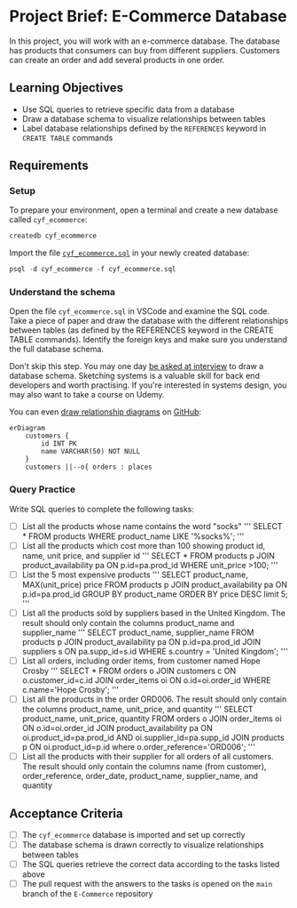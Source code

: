 # Project Brief: E-Commerce Database

In this project, you will work with an e-commerce database. The database has products that consumers can buy from different suppliers. Customers can create an order and add several products in one order.

## Learning Objectives

- Use SQL queries to retrieve specific data from a database
- Draw a database schema to visualize relationships between tables
- Label database relationships defined by the `REFERENCES` keyword in `CREATE TABLE` commands

## Requirements

### Setup

To prepare your environment, open a terminal and create a new database called `cyf_ecommerce`:

```sql
createdb cyf_ecommerce
```

Import the file [`cyf_ecommerce.sql`](./cyf_ecommerce.sql) in your newly created database:

```sql
psql -d cyf_ecommerce -f cyf_ecommerce.sql
```

### Understand the schema

Open the file `cyf_ecommerce.sql` in VSCode and examine the SQL code. Take a piece of paper and draw the database with the different relationships between tables (as defined by the REFERENCES keyword in the CREATE TABLE commands). Identify the foreign keys and make sure you understand the full database schema.

Don't skip this step. You may one day [be asked at interview](https://monzo.com/blog/2022/03/23/demystifying-the-backend-engineering-interview-process) to draw a database schema. Sketching systems is a valuable skill for back end developers and worth practising. If you're interested in systems design, you may also want to take a course on Udemy.

You can even [draw relationship diagrams](https://mermaid.js.org/syntax/entityRelationshipDiagram.html) on [GitHub](https://docs.github.com/en/get-started/writing-on-github/working-with-advanced-formatting/creating-diagrams):

```mermaid
erDiagram
    customers {
        id INT PK
        name VARCHAR(50) NOT NULL
    }
    customers ||--o{ orders : places
```

### Query Practice

Write SQL queries to complete the following tasks:

- [ ] List all the products whose name contains the word "socks"
'''
SELECT * FROM products WHERE product_name LIKE '%socks%';
'''
- [ ] List all the products which cost more than 100 showing product id, name, unit price, and supplier id
'''
SELECT * FROM products p JOIN product_availability pa ON p.id=pa.prod_id WHERE unit_price >100;
'''
- [ ] List the 5 most expensive products
'''
SELECT product_name, MAX(unit_price) price FROM products p JOIN product_availability pa ON p.id=pa.prod_id GROUP BY product_name ORDER BY price DESC limit 5;
'''
- [ ] List all the products sold by suppliers based in the United Kingdom. The result should only contain the columns product_name and supplier_name
'''
SELECT product_name, supplier_name FROM products p JOIN product_availability pa ON p.id=pa.prod_id 
JOIN suppliers s ON pa.supp_id=s.id
WHERE s.country = 'United Kingdom';
'''
- [ ] List all orders, including order items, from customer named Hope Crosby
'''
SELECT * FROM orders o JOIN customers c ON o.customer_id=c.id JOIN order_items oi ON o.id=oi.order_id 
WHERE c.name='Hope Crosby';
'''
- [ ] List all the products in the order ORD006. The result should only contain the columns product_name, unit_price, and quantity
'''
SELECT product_name, unit_price, quantity FROM orders o JOIN order_items oi ON o.id=oi.order_id
JOIN product_availability pa ON oi.product_id=pa.prod_id AND oi.supplier_id=pa.supp_id
JOIN products p ON oi.product_id=p.id where o.order_reference='ORD006';
'''
- [ ] List all the products with their supplier for all orders of all customers. The result should only contain the columns name (from customer), order_reference, order_date, product_name, supplier_name, and quantity

## Acceptance Criteria

- [ ] The `cyf_ecommerce` database is imported and set up correctly
- [ ] The database schema is drawn correctly to visualize relationships between tables
- [ ] The SQL queries retrieve the correct data according to the tasks listed above
- [ ] The pull request with the answers to the tasks is opened on the `main` branch of the `E-Commerce` repository
